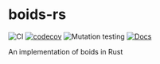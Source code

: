 # boids-rs

![CI](https://github.com/DoctorDalek1963/boids-rs/actions/workflows/ci.yaml/badge.svg)
[![codecov](https://codecov.io/github/DoctorDalek1963/boids-rs/graph/badge.svg?token=ALR8T4OXCZ)](https://codecov.io/github/DoctorDalek1963/boids-rs)
![Mutation testing](https://github.com/DoctorDalek1963/boids-rs/actions/workflows/mutants.yaml/badge.svg)
[![Docs](https://github.com/DoctorDalek1963/boids-rs/actions/workflows/gh-pages.yaml/badge.svg)](https://doctordalek1963.github.io/boids-rs/docs/boids_rs/index.html)

An implementation of boids in Rust

